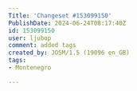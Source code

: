 ```yaml
---
Title: 'Changeset #153099150'
PublishDate: 2024-06-24T08:17:40Z
id: 153099150
user: ljubop
comment: added tags
created_by: JOSM/1.5 (19096 en_GB)
tags:
- Montenegro

---
```

